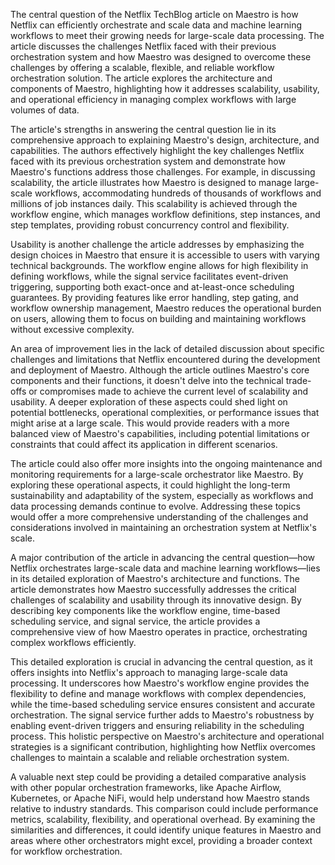 The central question of the Netflix TechBlog article on Maestro is how Netflix can efficiently orchestrate and scale data and machine learning workflows to meet their growing needs for large-scale data processing. The article discusses the challenges Netflix faced with their previous orchestration system and how Maestro was designed to overcome these challenges by offering a scalable, flexible, and reliable workflow orchestration solution. The article explores the architecture and components of Maestro, highlighting how it addresses scalability, usability, and operational efficiency in managing complex workflows with large volumes of data.

The article's strengths in answering the central question lie in its comprehensive approach to explaining Maestro's design, architecture, and capabilities. The authors effectively highlight the key challenges Netflix faced with its previous orchestration system and demonstrate how Maestro's functions address those challenges. For example, in discussing scalability, the article illustrates how Maestro is designed to manage large-scale workflows, accommodating hundreds of thousands of workflows and millions of job instances daily. This scalability is achieved through the workflow engine, which manages workflow definitions, step instances, and step templates, providing robust concurrency control and flexibility.

Usability is another challenge the article addresses by emphasizing the design choices in Maestro that ensure it is accessible to users with varying technical backgrounds. The workflow engine allows for high flexibility in defining workflows, while the signal service facilitates event-driven triggering, supporting both exact-once and at-least-once scheduling guarantees. By providing features like error handling, step gating, and workflow ownership management, Maestro reduces the operational burden on users, allowing them to focus on building and maintaining workflows without excessive complexity.

An area of improvement lies in the lack of detailed discussion about specific challenges and limitations that Netflix encountered during the development and deployment of Maestro. Although the article outlines Maestro's core components and their functions, it doesn't delve into the technical trade-offs or compromises made to achieve the current level of scalability and usability. A deeper exploration of these aspects could shed light on potential bottlenecks, operational complexities, or performance issues that might arise at a large scale. This would provide readers with a more balanced view of Maestro's capabilities, including potential limitations or constraints that could affect its application in different scenarios.

The article could also offer more insights into the ongoing maintenance and monitoring requirements for a large-scale orchestrator like Maestro. By exploring these operational aspects, it could highlight the long-term sustainability and adaptability of the system, especially as workflows and data processing demands continue to evolve. Addressing these topics would offer a more comprehensive understanding of the challenges and considerations involved in maintaining an orchestration system at Netflix's scale.

A major contribution of the article in advancing the central question—how Netflix orchestrates large-scale data and machine learning workflows—lies in its detailed exploration of Maestro's architecture and functions. The article demonstrates how Maestro successfully addresses the critical challenges of scalability and usability through its innovative design. By describing key components like the workflow engine, time-based scheduling service, and signal service, the article provides a comprehensive view of how Maestro operates in practice, orchestrating complex workflows efficiently.

This detailed exploration is crucial in advancing the central question, as it offers insights into Netflix's approach to managing large-scale data processing. It underscores how Maestro's workflow engine provides the flexibility to define and manage workflows with complex dependencies, while the time-based scheduling service ensures consistent and accurate orchestration. The signal service further adds to Maestro's robustness by enabling event-driven triggers and ensuring reliability in the scheduling process. This holistic perspective on Maestro's architecture and operational strategies is a significant contribution, highlighting how Netflix overcomes challenges to maintain a scalable and reliable orchestration system.

A valuable next step could be providing a detailed comparative analysis with other popular orchestration frameworks, like Apache Airflow, Kubernetes, or Apache NiFi, would help understand how Maestro stands relative to industry standards. This comparison could include performance metrics, scalability, flexibility, and operational overhead. By examining the similarities and differences, it could identify unique features in Maestro and areas where other orchestrators might excel, providing a broader context for workflow orchestration.
